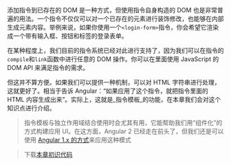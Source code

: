 添加指令到已存在的 DOM 是一种方式，但使用指令自身构造的 DOM 也是非常普遍的用法。一个指令不仅仅可以对一个已存在的元素进行装饰修改，也能够在内部生成元素内容。举例来说，如果你使用一个`<login-form>`指令，你会希望它渲染成一个带有输入框、按钮和标签的登录表单。

在某种程度上，我们目前的指令系统已经对此进行支持了，因为我们可以在指令的`compile`和`link`函数中进行任意的 DOM 操作。你可以在里面使用 JavaScript 的 DOM API 来满足指令的需求。

但这并不算方便。如果我们可以提供一种机制，可以对 HTML 字符串进行处理，这就更好了。相当于告诉 Angular：“如果应用了这个指令，就把指令里面的 HTML 内容生成出来”。实际上，这就是_指令模板_的功能，在本章我们会对这个知识点进行介绍。

> 指令模板与独立作用域结合使用时会尤其有用，它能帮助我们用“组件化”的方式构建应用 UI。在这方面，Angular 2 已经走在前头了，但我们还是可以使用 [Angular 1.x 的方式](http://teropa.info/blog/2014/10/24/how-ive-improved-my-angular-apps-by-banning-ng-controller.html)来应用这种模式

> 下载[本章初识代码](https://github.com/teropa/build-your-own-angularjs/releases/tag/chapter19-controllers)

